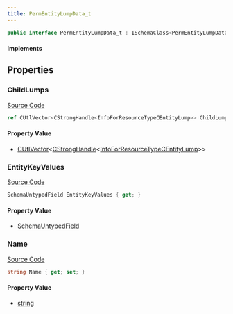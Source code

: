 ```yaml
---
title: PermEntityLumpData_t
---
```


```csharp
public interface PermEntityLumpData_t : ISchemaClass<PermEntityLumpData_t>, ISchemaField, ISchemaClass, INativeHandle
```

#### Implements

## Properties

### ChildLumps

[Source Code](https://github.com/swiftly-solution/swiftlys2/blob/beta/managed/src/SwiftlyS2.Generated/Schemas/Interfaces/PermEntityLumpData_t.cs#L18)

```csharp
ref CUtlVector<CStrongHandle<InfoForResourceTypeCEntityLump>> ChildLumps { get; }
```

#### Property Value

- [CUtlVector](/docs/api/-1)<[CStrongHandle](/docs/api/shared/natives/cstronghandle-1)<[InfoForResourceTypeCEntityLump](/docs/api/shared/schemadefinitions/infoforresourcetypecentitylump)>>

### EntityKeyValues

[Source Code](https://github.com/swiftly-solution/swiftlys2/blob/beta/managed/src/SwiftlyS2.Generated/Schemas/Interfaces/PermEntityLumpData_t.cs#L21)

```csharp
SchemaUntypedField EntityKeyValues { get; }
```

#### Property Value

- [SchemaUntypedField](/docs/api/shared/schemas/schemauntypedfield)

### Name

[Source Code](https://github.com/swiftly-solution/swiftlys2/blob/beta/managed/src/SwiftlyS2.Generated/Schemas/Interfaces/PermEntityLumpData_t.cs#L16)

```csharp
string Name { get; set; }
```

#### Property Value

- [string](https://learn.microsoft.com/dotnet/api/system.string)

